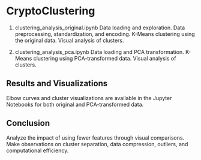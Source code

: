 # CryptoClustering

1. clustering_analysis_original.ipynb
    Data loading and exploration.
    Data preprocessing, standardization, and encoding.
    K-Means clustering using the original data.
    Visual analysis of clusters.

2. clustering_analysis_pca.ipynb
    Data loading and PCA transformation.
    K-Means clustering using PCA-transformed data.
    Visual analysis of clusters.

## Results and Visualizations
  Elbow curves and cluster visualizations are available in the Jupyter Notebooks for both original and PCA-transformed data.

## Conclusion
  Analyze the impact of using fewer features through visual comparisons.
  Make observations on cluster separation, data compression, outliers, and computational efficiency.
